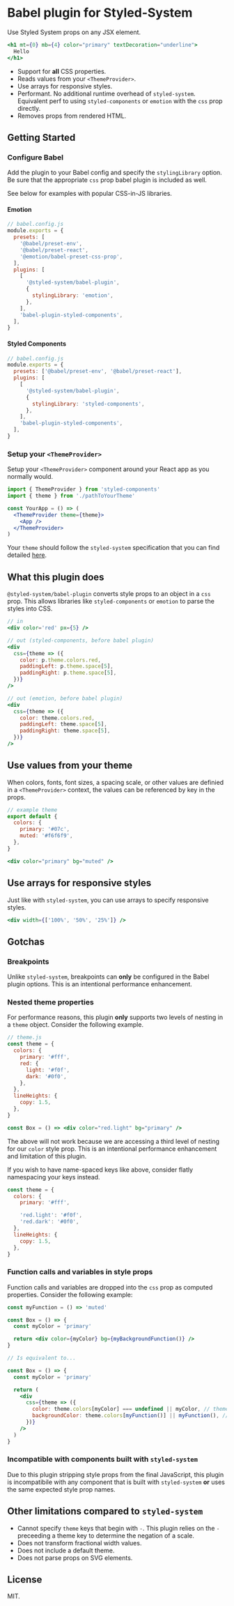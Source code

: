 # Babel plugin for Styled-System <!-- omit in toc -->

Use Styled System props on any JSX element.

```jsx
<h1 mt={0} mb={4} color="primary" textDecoration="underline">
  Hello
</h1>
```

- Support for **all** CSS properties.
- Reads values from your `<ThemeProvider>`.
- Use arrays for responsive styles.
- Performant. No additional runtime overhead of `styled-system`. Equivalent perf
  to using `styled-components` or `emotion` with the `css` prop directly.
- Removes props from rendered HTML.

## Getting Started

### Configure Babel

Add the plugin to your Babel config and specify the `stylingLibrary` option. Be
sure that the appropriate `css` prop babel plugin is included as well.

See below for examples with popular CSS-in-JS libraries.

#### Emotion

```js
// babel.config.js
module.exports = {
  presets: [
    '@babel/preset-env',
    '@babel/preset-react',
    '@emotion/babel-preset-css-prop',
  ],
  plugins: [
    [
      '@styled-system/babel-plugin',
      {
        stylingLibrary: 'emotion',
      },
    ],
    'babel-plugin-styled-components',
  ],
}
```

#### Styled Components

```js
// babel.config.js
module.exports = {
  presets: ['@babel/preset-env', '@babel/preset-react'],
  plugins: [
    [
      '@styled-system/babel-plugin',
      {
        stylingLibrary: 'styled-components',
      },
    ],
    'babel-plugin-styled-components',
  ],
}
```

### Setup your `<ThemeProvider>`

Setup your `<ThemeProvider>` component around your React app as you normally
would.

```jsx
import { ThemeProvider } from 'styled-components'
import { theme } from './pathToYourTheme'

const YourApp = () => (
  <ThemeProvider theme={theme}>
    <App />
  </ThemeProvider>
)
```

Your `theme` should follow the `styled-system` specification that you can find
detailed [here](https://styled-system.com/theme-specification).

## What this plugin does

`@styled-system/babel-plugin` converts style props to an object in a `css` prop.
This allows libraries like `styled-components` or `emotion` to parse the styles
into CSS.

```jsx
// in
<div color='red' px={5} />

// out (styled-components, before babel plugin)
<div
  css={theme => ({
    color: p.theme.colors.red,
    paddingLeft: p.theme.space[5],
    paddingRight: p.theme.space[5],
  })}
/>

// out (emotion, before babel plugin)
<div
  css={theme => ({
    color: theme.colors.red,
    paddingLeft: theme.space[5],
    paddingRight: theme.space[5],
  })}
/>
```

## Use values from your theme

When colors, fonts, font sizes, a spacing scale, or other values are definied in
a `<ThemeProvider>` context, the values can be referenced by key in the props.

```js
// example theme
export default {
  colors: {
    primary: '#07c',
    muted: '#f6f6f9',
  },
}
```

```jsx
<div color="primary" bg="muted" />
```

## Use arrays for responsive styles

Just like with `styled-system`, you can use arrays to specify responsive styles.

```jsx
<div width={['100%', '50%', '25%']} />
```

## Gotchas

### Breakpoints

Unlike `styled-system`, breakpoints can **only** be configured in the Babel
plugin options. This is an intentional performance enhancement.

### Nested theme properties

For performance reasons, this plugin **only** supports two levels of nesting in
a `theme` object. Consider the following example.

```jsx
// theme.js
const theme = {
  colors: {
    primary: '#fff',
    red: {
      light: '#f0f',
      dark: '#0f0',
    },
  },
  lineHeights: {
    copy: 1.5,
  },
}

const Box = () => <div color="red.light" bg="primary" />
```

The above will not work because we are accessing a third level of nesting for
our `color` style prop. This is an intentional performance enhancement and
limitation of this plugin.

If you wish to have name-spaced keys like above, consider flatly namespacing
your keys instead.

```jsx
const theme = {
  colors: {
    primary: '#fff',

    'red.light': '#f0f',
    'red.dark': '#0f0',
  },
  lineHeights: {
    copy: 1.5,
  },
}
```

### Function calls and variables in style props

Function calls and variables are dropped into the `css` prop as computed
properties. Consider the following example:

```jsx
const myFunction = () => 'muted'

const Box = () => {
  const myColor = 'primary'

  return <div color={myColor} bg={myBackgroundFunction()} />
}

// Is equivalent to...

const Box = () => {
  const myColor = 'primary'

  return (
    <div
      css={theme => ({
        color: theme.colors[myColor] === undefined || myColor, // theme.colors.primary
        backgroundColor: theme.colors[myFunction()] || myFunction(), // theme.colors.muted
      })}
    />
  )
}
```

### Incompatible with components built with `styled-system`

Due to this plugin stripping style props from the final JavaScript, this plugin
is incompatibile with any component that is built with `styled-system` **or**
uses the same expected style prop names.

## Other limitations compared to `styled-system`

- Cannot specify `theme` keys that begin with `-`. This plugin relies on the `-`
  preceeding a theme key to determine the negation of a scale.
- Does not transform fractional width values.
- Does not include a default theme.
- Does not parse props on SVG elements.

## License

MIT.
